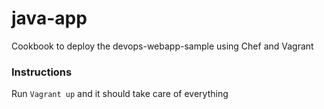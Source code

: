 # java-app

Cookbook to deploy the devops-webapp-sample using Chef and Vagrant

### Instructions

Run `Vagrant up` and it should take care of everything
